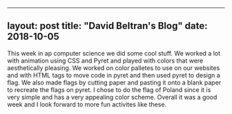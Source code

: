  ---
 layout: post 
 title: "David Beltran's Blog" 
 date: 2018-10-05 
 ---

This week in ap computer science we did some cool stuff. We worked a lot with animation using CSS and Pyret and played with colors that were aesthetically pleasing. We worked on color palletes to use on our websites and with HTML tags to move code in pyret and then used pyret to design a flag. We also made flags by cutting paper and pasting it onto a blank paper to recreate the flags on pyret. I chose to do the flag of Poland since it is very simple and has a very appealing color scheme. Overall it was a good week and I look forward to more fun activites like these. 

